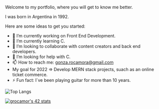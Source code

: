 Welcome to my portfolio, where you will get to know me better.

I was born in Argentina in 1992.

Here are some ideas to get you started:

- 🔭 I’m currently working on Front End Development. 
- 🌱 I’m currently learning C.
- 👯 I’m looking to collaborate with content creators and back end developers.
- 🤔 I’m looking for help with C.
- 📫 How to reach me: gonza.rocamora@gmail.com 
- My goal for 2022 => Develop MERN stack projects, suach as an online ticket commerce.
- ⚡ Fun fact: I´ve been playing guitar for more than 10 years.

![Top Langs](https://github-readme-stats.vercel.app/api/top-langs/?username=gonzaloRocamora&layout=compact&theme=dark&hide_border=true)

[![grocamor's 42 stats](https://badge42.vercel.app/api/v2/cl53s54kj001109mfq5594p2y/stats?cursusId=21&coalitionId=206)](https://github.com/JaeSeoKim/badge42)


